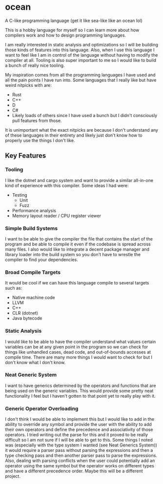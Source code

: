 # ocean
A C-like programming language (get it like sea-like like an ocean lol)

This is a hobby language for myself so I can learn more about how compilers work and how to design programming languages.

I am really interested in static analysis and optimizations so I will be building those kinds of features into this language. Also, when I use this language I want to feel like I am in control of the language without having to modify the compiler at all. Tooling is also super important to me so I would like to build a bunch of really nice tooling. 

My inspiration comes from all the programming languages I have used and all the pain points I have run into. Some languages that I really like but have weird nitpicks with are:

- Rust
- C++
- D
- C#
- Likely loads of others since I have used a bunch but I didn't consciously pull features from those.

It is unimportant what the exact nitpicks are because I don't understand any of these languages in their entirety and likely just don't know how to properly use the things I don't like.

## Key Features
### Tooling
I like the dotnet and cargo system and want to provide a similar all-in-one kind of experience with this compiler. Some ideas I had were:
- Testing
  - Unit
  - Fuzz
- Performance analysis
- Memory layout reader / CPU register viewer
### Simple Build Systems
I want to be able to give the compiler the file that contains the start of the program and be able to compile it even if the codebase is spread across many files. I also would like to integrate a decent package manager and library loader into the build system so you don't have to wrestle the compiler to find your dependencies.
### Broad Compile Targets
It would be cool if we can have this language compile to several targets such as:
- Native machine code
- LLVM
- C++
- CLR (dotnet)
- Java bytecode

### Static Analysis
I would like to be able to have the compiler understand what values certain variables can be at any given point in the program so we can check for things like unhandled cases, dead code, and out-of-bounds accesses at compile time. There are many more things I would want to check for but I don't know what I don't know.
### Neat Generic System
I want to have generics determined by the operators and functions that are being used on the generic variables. This would provide some pretty neat functionality I feel but I haven't gotten to that point yet to really play with it.
### Generic Operator Overloading
I don't think I would be able to implement this but I would like to add in the ability to override any symbol and provide the user with the ability to add their own operators and define the precedence and associativity of those operators. I tried writing out the parse for this and it proved to be really difficult so I am not sure if I will be able to get to this. Some things I noted was (especially with the type system I wanted (see Neat Generics System)) it would require a parser pass without parsing the expressions and then a type checking pass and then another parser pass to parse the expressions. Also, dealing with parsing conflicts when the user could potentially add an operator using the same symbol but the operator works on different types and have a different precedence order. Maybe this will be a different project.

